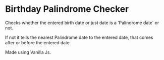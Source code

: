 # Birthday Palindrome Checker

Checks whether the entered birth date or just date is a 'Palindrome date' or not. 

If not it tells the nearest Palindrome date to the entered date, that comes after or before the entered date.

Made using Vanilla Js.